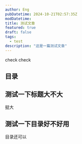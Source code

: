 ```yaml
---
author: Eng
pubDatetime: 2024-10-21T02:57:35Z
modDatetime:
title: 测试文章
featured: true
draft: false
tags:
  - test
description: "这是一篇测试文章"
---
```


check check

## 目录

## 测试一下标题大不大

挺大

## 测试一下目录好不好用

目录还可以
